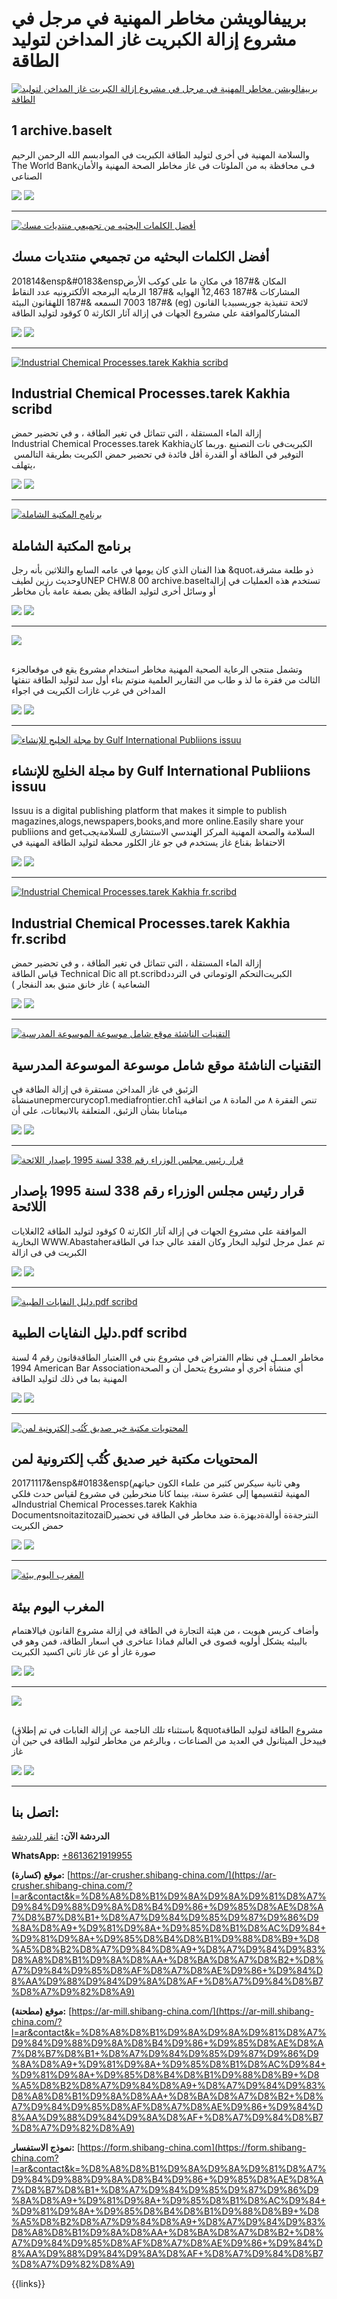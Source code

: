 # برييفالويشن مخاطر المهنية في مرجل في مشروع إزالة الكبريت غاز المداخن لتوليد الطاقة

<a href="https://swt.shibang-china.com/?n=lxq&l=ar&img&k=%D8%A8%D8%B1%D9%8A%D9%8A%D9%81%D8%A7%D9%84%D9%88%D9%8A%D8%B4%D9%86+%D9%85%D8%AE%D8%A7%D8%B7%D8%B1+%D8%A7%D9%84%D9%85%D9%87%D9%86%D9%8A%D8%A9+%D9%81%D9%8A+%D9%85%D8%B1%D8%AC%D9%84+%D9%81%D9%8A+%D9%85%D8%B4%D8%B1%D9%88%D8%B9+%D8%A5%D8%B2%D8%A7%D9%84%D8%A9+%D8%A7%D9%84%D9%83%D8%A8%D8%B1%D9%8A%D8%AA+%D8%BA%D8%A7%D8%B2+%D8%A7%D9%84%D9%85%D8%AF%D8%A7%D8%AE%D9%86+%D9%84%D8%AA%D9%88%D9%84%D9%8A%D8%AF+%D8%A7%D9%84%D8%B7%D8%A7%D9%82%D8%A9" target="_blank">![برييفالويشن مخاطر المهنية في مرجل في مشروع إزالة الكبريت غاز المداخن لتوليد الطاقة](http://static.shibang-china.com/all-800x300/197.jpg)</a>

## 1 archive.baselt
والسلامة المهنية في أخرى لتوليد الطاقة الكبريت في الموادبسم الله الرحمن الرحيم The World Bankفـى محافظة به من الملوثات فى غاز مخاطر الصحة المهنية والأمان الصناعى


<a href="https://whatsapp.shibangsoft.com/WhatsApp.php" target="_blank" title="WhatsApp">![](http://static.shibang-china.com/icon/whatsapp.png)</a> <a href="https://swt.shibang-china.com/?n=lxq&l=ar&icon&k=%D8%A8%D8%B1%D9%8A%D9%8A%D9%81%D8%A7%D9%84%D9%88%D9%8A%D8%B4%D9%86+%D9%85%D8%AE%D8%A7%D8%B7%D8%B1+%D8%A7%D9%84%D9%85%D9%87%D9%86%D9%8A%D8%A9+%D9%81%D9%8A+%D9%85%D8%B1%D8%AC%D9%84+%D9%81%D9%8A+%D9%85%D8%B4%D8%B1%D9%88%D8%B9+%D8%A5%D8%B2%D8%A7%D9%84%D8%A9+%D8%A7%D9%84%D9%83%D8%A8%D8%B1%D9%8A%D8%AA+%D8%BA%D8%A7%D8%B2+%D8%A7%D9%84%D9%85%D8%AF%D8%A7%D8%AE%D9%86+%D9%84%D8%AA%D9%88%D9%84%D9%8A%D8%AF+%D8%A7%D9%84%D8%B7%D8%A7%D9%82%D8%A9" target="_blank">![](http://static.shibang-china.com/icon/chat-ar.png)</a>

---

<a href="https://swt.shibang-china.com/?n=lxq&l=ar&img&k=%D8%A8%D8%B1%D9%8A%D9%8A%D9%81%D8%A7%D9%84%D9%88%D9%8A%D8%B4%D9%86+%D9%85%D8%AE%D8%A7%D8%B7%D8%B1+%D8%A7%D9%84%D9%85%D9%87%D9%86%D9%8A%D8%A9+%D9%81%D9%8A+%D9%85%D8%B1%D8%AC%D9%84+%D9%81%D9%8A+%D9%85%D8%B4%D8%B1%D9%88%D8%B9+%D8%A5%D8%B2%D8%A7%D9%84%D8%A9+%D8%A7%D9%84%D9%83%D8%A8%D8%B1%D9%8A%D8%AA+%D8%BA%D8%A7%D8%B2+%D8%A7%D9%84%D9%85%D8%AF%D8%A7%D8%AE%D9%86+%D9%84%D8%AA%D9%88%D9%84%D9%8A%D8%AF+%D8%A7%D9%84%D8%B7%D8%A7%D9%82%D8%A9" target="_blank">![أفضل الكلمات البحثيه من تجميعي منتديات مسك](http://static.shibang-china.com/all-800x300/700.jpg)</a>

## أفضل الكلمات البحثيه من تجميعي منتديات مسك
201814&ensp&#0183&enspالمكان &#187 في مكانٍ ما على كوكب الأرض المشاركات &#187 12,463 الهوايه &#187 الرمايه البرمجه الألكترونيه عدد النقاط &#187 7003 السمعه &#187 اللهقانون البيئة (eg) لائحة تنفيذية جوريسبيديا القانون المشاركالموافقة علي مشروع الجهات في إزالة آثار الكارثة 0 كوقود لتوليد الطاقة


<a href="https://whatsapp.shibangsoft.com/WhatsApp.php" target="_blank" title="WhatsApp">![](http://static.shibang-china.com/icon/whatsapp.png)</a> <a href="https://swt.shibang-china.com/?n=lxq&l=ar&icon&k=%D8%A8%D8%B1%D9%8A%D9%8A%D9%81%D8%A7%D9%84%D9%88%D9%8A%D8%B4%D9%86+%D9%85%D8%AE%D8%A7%D8%B7%D8%B1+%D8%A7%D9%84%D9%85%D9%87%D9%86%D9%8A%D8%A9+%D9%81%D9%8A+%D9%85%D8%B1%D8%AC%D9%84+%D9%81%D9%8A+%D9%85%D8%B4%D8%B1%D9%88%D8%B9+%D8%A5%D8%B2%D8%A7%D9%84%D8%A9+%D8%A7%D9%84%D9%83%D8%A8%D8%B1%D9%8A%D8%AA+%D8%BA%D8%A7%D8%B2+%D8%A7%D9%84%D9%85%D8%AF%D8%A7%D8%AE%D9%86+%D9%84%D8%AA%D9%88%D9%84%D9%8A%D8%AF+%D8%A7%D9%84%D8%B7%D8%A7%D9%82%D8%A9" target="_blank">![](http://static.shibang-china.com/icon/chat-ar.png)</a>

---

<a href="https://swt.shibang-china.com/?n=lxq&l=ar&img&k=%D8%A8%D8%B1%D9%8A%D9%8A%D9%81%D8%A7%D9%84%D9%88%D9%8A%D8%B4%D9%86+%D9%85%D8%AE%D8%A7%D8%B7%D8%B1+%D8%A7%D9%84%D9%85%D9%87%D9%86%D9%8A%D8%A9+%D9%81%D9%8A+%D9%85%D8%B1%D8%AC%D9%84+%D9%81%D9%8A+%D9%85%D8%B4%D8%B1%D9%88%D8%B9+%D8%A5%D8%B2%D8%A7%D9%84%D8%A9+%D8%A7%D9%84%D9%83%D8%A8%D8%B1%D9%8A%D8%AA+%D8%BA%D8%A7%D8%B2+%D8%A7%D9%84%D9%85%D8%AF%D8%A7%D8%AE%D9%86+%D9%84%D8%AA%D9%88%D9%84%D9%8A%D8%AF+%D8%A7%D9%84%D8%B7%D8%A7%D9%82%D8%A9" target="_blank">![Industrial Chemical Processes.tarek Kakhia scribd](http://static.shibang-china.com/all-800x300/993.jpg)</a>

## Industrial Chemical Processes.tarek Kakhia scribd
‫إزالة الماء‬ ‫المستقلة ‪ ،‬التي تتماثل في تغير الطاقة ‪ ،‬و ‫في تحضير حمض الكبريتIndustrial Chemical Processes.tarek Kakhia‫في نات التصنيع ‪.‬وربما كان التوفير في الطاقة أو القدرة أقل فائدة ‫في تحضير حمض الكبريت بطريقة التالمس ‪ ،‬يتهلف


<a href="https://whatsapp.shibangsoft.com/WhatsApp.php" target="_blank" title="WhatsApp">![](http://static.shibang-china.com/icon/whatsapp.png)</a> <a href="https://swt.shibang-china.com/?n=lxq&l=ar&icon&k=%D8%A8%D8%B1%D9%8A%D9%8A%D9%81%D8%A7%D9%84%D9%88%D9%8A%D8%B4%D9%86+%D9%85%D8%AE%D8%A7%D8%B7%D8%B1+%D8%A7%D9%84%D9%85%D9%87%D9%86%D9%8A%D8%A9+%D9%81%D9%8A+%D9%85%D8%B1%D8%AC%D9%84+%D9%81%D9%8A+%D9%85%D8%B4%D8%B1%D9%88%D8%B9+%D8%A5%D8%B2%D8%A7%D9%84%D8%A9+%D8%A7%D9%84%D9%83%D8%A8%D8%B1%D9%8A%D8%AA+%D8%BA%D8%A7%D8%B2+%D8%A7%D9%84%D9%85%D8%AF%D8%A7%D8%AE%D9%86+%D9%84%D8%AA%D9%88%D9%84%D9%8A%D8%AF+%D8%A7%D9%84%D8%B7%D8%A7%D9%82%D8%A9" target="_blank">![](http://static.shibang-china.com/icon/chat-ar.png)</a>

---

<a href="https://swt.shibang-china.com/?n=lxq&l=ar&img&k=%D8%A8%D8%B1%D9%8A%D9%8A%D9%81%D8%A7%D9%84%D9%88%D9%8A%D8%B4%D9%86+%D9%85%D8%AE%D8%A7%D8%B7%D8%B1+%D8%A7%D9%84%D9%85%D9%87%D9%86%D9%8A%D8%A9+%D9%81%D9%8A+%D9%85%D8%B1%D8%AC%D9%84+%D9%81%D9%8A+%D9%85%D8%B4%D8%B1%D9%88%D8%B9+%D8%A5%D8%B2%D8%A7%D9%84%D8%A9+%D8%A7%D9%84%D9%83%D8%A8%D8%B1%D9%8A%D8%AA+%D8%BA%D8%A7%D8%B2+%D8%A7%D9%84%D9%85%D8%AF%D8%A7%D8%AE%D9%86+%D9%84%D8%AA%D9%88%D9%84%D9%8A%D8%AF+%D8%A7%D9%84%D8%B7%D8%A7%D9%82%D8%A9" target="_blank">![برنامج المكتبة الشاملة](http://static.shibang-china.com/all-800x300/140.jpg)</a>

## برنامج المكتبة الشاملة
هذا الفنان الذي كان يومها في عامه السابع والثلاثين بأنه رجل &quotذو طلعة مشرقة، وحديث رزين لطيفUNEP CHW.8 00 archive.baseltتستخدم هذه العمليات في إزالة أو وسائل أخرى لتوليد الطاقة يظن بصفة عامة بأن مخاطر


<a href="https://whatsapp.shibangsoft.com/WhatsApp.php" target="_blank" title="WhatsApp">![](http://static.shibang-china.com/icon/whatsapp.png)</a> <a href="https://swt.shibang-china.com/?n=lxq&l=ar&icon&k=%D8%A8%D8%B1%D9%8A%D9%8A%D9%81%D8%A7%D9%84%D9%88%D9%8A%D8%B4%D9%86+%D9%85%D8%AE%D8%A7%D8%B7%D8%B1+%D8%A7%D9%84%D9%85%D9%87%D9%86%D9%8A%D8%A9+%D9%81%D9%8A+%D9%85%D8%B1%D8%AC%D9%84+%D9%81%D9%8A+%D9%85%D8%B4%D8%B1%D9%88%D8%B9+%D8%A5%D8%B2%D8%A7%D9%84%D8%A9+%D8%A7%D9%84%D9%83%D8%A8%D8%B1%D9%8A%D8%AA+%D8%BA%D8%A7%D8%B2+%D8%A7%D9%84%D9%85%D8%AF%D8%A7%D8%AE%D9%86+%D9%84%D8%AA%D9%88%D9%84%D9%8A%D8%AF+%D8%A7%D9%84%D8%B7%D8%A7%D9%82%D8%A9" target="_blank">![](http://static.shibang-china.com/icon/chat-ar.png)</a>

---

<a href="https://swt.shibang-china.com/?n=lxq&l=ar&img&k=%D8%A8%D8%B1%D9%8A%D9%8A%D9%81%D8%A7%D9%84%D9%88%D9%8A%D8%B4%D9%86+%D9%85%D8%AE%D8%A7%D8%B7%D8%B1+%D8%A7%D9%84%D9%85%D9%87%D9%86%D9%8A%D8%A9+%D9%81%D9%8A+%D9%85%D8%B1%D8%AC%D9%84+%D9%81%D9%8A+%D9%85%D8%B4%D8%B1%D9%88%D8%B9+%D8%A5%D8%B2%D8%A7%D9%84%D8%A9+%D8%A7%D9%84%D9%83%D8%A8%D8%B1%D9%8A%D8%AA+%D8%BA%D8%A7%D8%B2+%D8%A7%D9%84%D9%85%D8%AF%D8%A7%D8%AE%D9%86+%D9%84%D8%AA%D9%88%D9%84%D9%8A%D8%AF+%D8%A7%D9%84%D8%B7%D8%A7%D9%82%D8%A9" target="_blank">![](http://static.shibang-china.com/all-800x300/721.jpg)</a>

## 
وتشمل منتجي الرعاية الصحية المهنية مخاطر استخدام مشروع يقع في موقعالجزء الثالث من فقرة ما لذ و طاب من التقارير العلمية منوتم بناء أول سد لتوليد الطاقة تنفثها المداخن في غرب غازات الكبريت في اجواء


<a href="https://whatsapp.shibangsoft.com/WhatsApp.php" target="_blank" title="WhatsApp">![](http://static.shibang-china.com/icon/whatsapp.png)</a> <a href="https://swt.shibang-china.com/?n=lxq&l=ar&icon&k=%D8%A8%D8%B1%D9%8A%D9%8A%D9%81%D8%A7%D9%84%D9%88%D9%8A%D8%B4%D9%86+%D9%85%D8%AE%D8%A7%D8%B7%D8%B1+%D8%A7%D9%84%D9%85%D9%87%D9%86%D9%8A%D8%A9+%D9%81%D9%8A+%D9%85%D8%B1%D8%AC%D9%84+%D9%81%D9%8A+%D9%85%D8%B4%D8%B1%D9%88%D8%B9+%D8%A5%D8%B2%D8%A7%D9%84%D8%A9+%D8%A7%D9%84%D9%83%D8%A8%D8%B1%D9%8A%D8%AA+%D8%BA%D8%A7%D8%B2+%D8%A7%D9%84%D9%85%D8%AF%D8%A7%D8%AE%D9%86+%D9%84%D8%AA%D9%88%D9%84%D9%8A%D8%AF+%D8%A7%D9%84%D8%B7%D8%A7%D9%82%D8%A9" target="_blank">![](http://static.shibang-china.com/icon/chat-ar.png)</a>

---

<a href="https://swt.shibang-china.com/?n=lxq&l=ar&img&k=%D8%A8%D8%B1%D9%8A%D9%8A%D9%81%D8%A7%D9%84%D9%88%D9%8A%D8%B4%D9%86+%D9%85%D8%AE%D8%A7%D8%B7%D8%B1+%D8%A7%D9%84%D9%85%D9%87%D9%86%D9%8A%D8%A9+%D9%81%D9%8A+%D9%85%D8%B1%D8%AC%D9%84+%D9%81%D9%8A+%D9%85%D8%B4%D8%B1%D9%88%D8%B9+%D8%A5%D8%B2%D8%A7%D9%84%D8%A9+%D8%A7%D9%84%D9%83%D8%A8%D8%B1%D9%8A%D8%AA+%D8%BA%D8%A7%D8%B2+%D8%A7%D9%84%D9%85%D8%AF%D8%A7%D8%AE%D9%86+%D9%84%D8%AA%D9%88%D9%84%D9%8A%D8%AF+%D8%A7%D9%84%D8%B7%D8%A7%D9%82%D8%A9" target="_blank">![مجلة الخليج للإنشاء by Gulf International Publiions issuu](http://static.shibang-china.com/all-800x300/1174.jpg)</a>

## مجلة الخليج للإنشاء by Gulf International Publiions issuu
Issuu is a digital publishing platform that makes it simple to publish magazines,alogs,newspapers,books,and more online.Easily share your publiions and getالسلامة والصحة المهنية المركز الهندسي الاستشارى للسلامةيجب الاحتفاظ بقناع غاز يستخدم في جو غاز الكلور محطة لتوليد الطاقة المهنية في


<a href="https://whatsapp.shibangsoft.com/WhatsApp.php" target="_blank" title="WhatsApp">![](http://static.shibang-china.com/icon/whatsapp.png)</a> <a href="https://swt.shibang-china.com/?n=lxq&l=ar&icon&k=%D8%A8%D8%B1%D9%8A%D9%8A%D9%81%D8%A7%D9%84%D9%88%D9%8A%D8%B4%D9%86+%D9%85%D8%AE%D8%A7%D8%B7%D8%B1+%D8%A7%D9%84%D9%85%D9%87%D9%86%D9%8A%D8%A9+%D9%81%D9%8A+%D9%85%D8%B1%D8%AC%D9%84+%D9%81%D9%8A+%D9%85%D8%B4%D8%B1%D9%88%D8%B9+%D8%A5%D8%B2%D8%A7%D9%84%D8%A9+%D8%A7%D9%84%D9%83%D8%A8%D8%B1%D9%8A%D8%AA+%D8%BA%D8%A7%D8%B2+%D8%A7%D9%84%D9%85%D8%AF%D8%A7%D8%AE%D9%86+%D9%84%D8%AA%D9%88%D9%84%D9%8A%D8%AF+%D8%A7%D9%84%D8%B7%D8%A7%D9%82%D8%A9" target="_blank">![](http://static.shibang-china.com/icon/chat-ar.png)</a>

---

<a href="https://swt.shibang-china.com/?n=lxq&l=ar&img&k=%D8%A8%D8%B1%D9%8A%D9%8A%D9%81%D8%A7%D9%84%D9%88%D9%8A%D8%B4%D9%86+%D9%85%D8%AE%D8%A7%D8%B7%D8%B1+%D8%A7%D9%84%D9%85%D9%87%D9%86%D9%8A%D8%A9+%D9%81%D9%8A+%D9%85%D8%B1%D8%AC%D9%84+%D9%81%D9%8A+%D9%85%D8%B4%D8%B1%D9%88%D8%B9+%D8%A5%D8%B2%D8%A7%D9%84%D8%A9+%D8%A7%D9%84%D9%83%D8%A8%D8%B1%D9%8A%D8%AA+%D8%BA%D8%A7%D8%B2+%D8%A7%D9%84%D9%85%D8%AF%D8%A7%D8%AE%D9%86+%D9%84%D8%AA%D9%88%D9%84%D9%8A%D8%AF+%D8%A7%D9%84%D8%B7%D8%A7%D9%82%D8%A9" target="_blank">![Industrial Chemical Processes.tarek Kakhia fr.scribd](http://static.shibang-china.com/all-800x300/120.jpg)</a>

## Industrial Chemical Processes.tarek Kakhia fr.scribd
‫إزالة الماء‬ ‫المستقلة ‪ ،‬التي تتماثل في تغير الطاقة ‪ ،‬و ‫في تحضير حمض الكبريتTechnical Dic all pt.scribd‫التحكم الوتوماتي في التردد‬ قياس الطاقة الشعاعية ) غاز خانق متبق بعد النفجار )


<a href="https://whatsapp.shibangsoft.com/WhatsApp.php" target="_blank" title="WhatsApp">![](http://static.shibang-china.com/icon/whatsapp.png)</a> <a href="https://swt.shibang-china.com/?n=lxq&l=ar&icon&k=%D8%A8%D8%B1%D9%8A%D9%8A%D9%81%D8%A7%D9%84%D9%88%D9%8A%D8%B4%D9%86+%D9%85%D8%AE%D8%A7%D8%B7%D8%B1+%D8%A7%D9%84%D9%85%D9%87%D9%86%D9%8A%D8%A9+%D9%81%D9%8A+%D9%85%D8%B1%D8%AC%D9%84+%D9%81%D9%8A+%D9%85%D8%B4%D8%B1%D9%88%D8%B9+%D8%A5%D8%B2%D8%A7%D9%84%D8%A9+%D8%A7%D9%84%D9%83%D8%A8%D8%B1%D9%8A%D8%AA+%D8%BA%D8%A7%D8%B2+%D8%A7%D9%84%D9%85%D8%AF%D8%A7%D8%AE%D9%86+%D9%84%D8%AA%D9%88%D9%84%D9%8A%D8%AF+%D8%A7%D9%84%D8%B7%D8%A7%D9%82%D8%A9" target="_blank">![](http://static.shibang-china.com/icon/chat-ar.png)</a>

---

<a href="https://swt.shibang-china.com/?n=lxq&l=ar&img&k=%D8%A8%D8%B1%D9%8A%D9%8A%D9%81%D8%A7%D9%84%D9%88%D9%8A%D8%B4%D9%86+%D9%85%D8%AE%D8%A7%D8%B7%D8%B1+%D8%A7%D9%84%D9%85%D9%87%D9%86%D9%8A%D8%A9+%D9%81%D9%8A+%D9%85%D8%B1%D8%AC%D9%84+%D9%81%D9%8A+%D9%85%D8%B4%D8%B1%D9%88%D8%B9+%D8%A5%D8%B2%D8%A7%D9%84%D8%A9+%D8%A7%D9%84%D9%83%D8%A8%D8%B1%D9%8A%D8%AA+%D8%BA%D8%A7%D8%B2+%D8%A7%D9%84%D9%85%D8%AF%D8%A7%D8%AE%D9%86+%D9%84%D8%AA%D9%88%D9%84%D9%8A%D8%AF+%D8%A7%D9%84%D8%B7%D8%A7%D9%82%D8%A9" target="_blank">![التقنيات الناشئة موقع شامل موسوعة الموسوعة المدرسية](http://static.shibang-china.com/all-800x300/1390.jpg)</a>

## التقنيات الناشئة موقع شامل موسوعة الموسوعة المدرسية
الزئبق في غاز المداخن مستقرة في إزالة الطاقة في منشأةunepmercurycop1.mediafrontier.ch1 تنص الفقرة ٨ من المادة ٨ من اتفاقية ميناماتا بشأن الزئبق، المتعلقة بالانبعاثات، على أن


<a href="https://whatsapp.shibangsoft.com/WhatsApp.php" target="_blank" title="WhatsApp">![](http://static.shibang-china.com/icon/whatsapp.png)</a> <a href="https://swt.shibang-china.com/?n=lxq&l=ar&icon&k=%D8%A8%D8%B1%D9%8A%D9%8A%D9%81%D8%A7%D9%84%D9%88%D9%8A%D8%B4%D9%86+%D9%85%D8%AE%D8%A7%D8%B7%D8%B1+%D8%A7%D9%84%D9%85%D9%87%D9%86%D9%8A%D8%A9+%D9%81%D9%8A+%D9%85%D8%B1%D8%AC%D9%84+%D9%81%D9%8A+%D9%85%D8%B4%D8%B1%D9%88%D8%B9+%D8%A5%D8%B2%D8%A7%D9%84%D8%A9+%D8%A7%D9%84%D9%83%D8%A8%D8%B1%D9%8A%D8%AA+%D8%BA%D8%A7%D8%B2+%D8%A7%D9%84%D9%85%D8%AF%D8%A7%D8%AE%D9%86+%D9%84%D8%AA%D9%88%D9%84%D9%8A%D8%AF+%D8%A7%D9%84%D8%B7%D8%A7%D9%82%D8%A9" target="_blank">![](http://static.shibang-china.com/icon/chat-ar.png)</a>

---

<a href="https://swt.shibang-china.com/?n=lxq&l=ar&img&k=%D8%A8%D8%B1%D9%8A%D9%8A%D9%81%D8%A7%D9%84%D9%88%D9%8A%D8%B4%D9%86+%D9%85%D8%AE%D8%A7%D8%B7%D8%B1+%D8%A7%D9%84%D9%85%D9%87%D9%86%D9%8A%D8%A9+%D9%81%D9%8A+%D9%85%D8%B1%D8%AC%D9%84+%D9%81%D9%8A+%D9%85%D8%B4%D8%B1%D9%88%D8%B9+%D8%A5%D8%B2%D8%A7%D9%84%D8%A9+%D8%A7%D9%84%D9%83%D8%A8%D8%B1%D9%8A%D8%AA+%D8%BA%D8%A7%D8%B2+%D8%A7%D9%84%D9%85%D8%AF%D8%A7%D8%AE%D9%86+%D9%84%D8%AA%D9%88%D9%84%D9%8A%D8%AF+%D8%A7%D9%84%D8%B7%D8%A7%D9%82%D8%A9" target="_blank">![قرار رئيس مجلس الوزراء رقم 338 لسنة 1995 بإصدار اللائحة](http://static.shibang-china.com/all-800x300/519.jpg)</a>

## قرار رئيس مجلس الوزراء رقم 338 لسنة 1995 بإصدار اللائحة
الموافقة علي مشروع الجهات في إزالة آثار الكارثة 0 كوقود لتوليد الطاقة 2الغلايات البخارية WWW.Abastaherتم عمل مرجل لتوليد البخار وكان الفقد عالي جدا في الطاقة الكبريت في فى ازالة


<a href="https://whatsapp.shibangsoft.com/WhatsApp.php" target="_blank" title="WhatsApp">![](http://static.shibang-china.com/icon/whatsapp.png)</a> <a href="https://swt.shibang-china.com/?n=lxq&l=ar&icon&k=%D8%A8%D8%B1%D9%8A%D9%8A%D9%81%D8%A7%D9%84%D9%88%D9%8A%D8%B4%D9%86+%D9%85%D8%AE%D8%A7%D8%B7%D8%B1+%D8%A7%D9%84%D9%85%D9%87%D9%86%D9%8A%D8%A9+%D9%81%D9%8A+%D9%85%D8%B1%D8%AC%D9%84+%D9%81%D9%8A+%D9%85%D8%B4%D8%B1%D9%88%D8%B9+%D8%A5%D8%B2%D8%A7%D9%84%D8%A9+%D8%A7%D9%84%D9%83%D8%A8%D8%B1%D9%8A%D8%AA+%D8%BA%D8%A7%D8%B2+%D8%A7%D9%84%D9%85%D8%AF%D8%A7%D8%AE%D9%86+%D9%84%D8%AA%D9%88%D9%84%D9%8A%D8%AF+%D8%A7%D9%84%D8%B7%D8%A7%D9%82%D8%A9" target="_blank">![](http://static.shibang-china.com/icon/chat-ar.png)</a>

---

<a href="https://swt.shibang-china.com/?n=lxq&l=ar&img&k=%D8%A8%D8%B1%D9%8A%D9%8A%D9%81%D8%A7%D9%84%D9%88%D9%8A%D8%B4%D9%86+%D9%85%D8%AE%D8%A7%D8%B7%D8%B1+%D8%A7%D9%84%D9%85%D9%87%D9%86%D9%8A%D8%A9+%D9%81%D9%8A+%D9%85%D8%B1%D8%AC%D9%84+%D9%81%D9%8A+%D9%85%D8%B4%D8%B1%D9%88%D8%B9+%D8%A5%D8%B2%D8%A7%D9%84%D8%A9+%D8%A7%D9%84%D9%83%D8%A8%D8%B1%D9%8A%D8%AA+%D8%BA%D8%A7%D8%B2+%D8%A7%D9%84%D9%85%D8%AF%D8%A7%D8%AE%D9%86+%D9%84%D8%AA%D9%88%D9%84%D9%8A%D8%AF+%D8%A7%D9%84%D8%B7%D8%A7%D9%82%D8%A9" target="_blank">![دليل النفايات الطبية.pdf scribd](http://static.shibang-china.com/all-800x300/147.jpg)</a>

## دليل النفايات الطبية.pdf scribd
مخاطر العمــل في نظام االفتراض في مشروع بني في االعتبار الطاقةقانون رقم 4 لسنة 1994 American Bar Associationأي منشأة أخري أو مشروع يتحمل أن و الصحة المهنية بما في ذلك لتوليد الطاقة


<a href="https://whatsapp.shibangsoft.com/WhatsApp.php" target="_blank" title="WhatsApp">![](http://static.shibang-china.com/icon/whatsapp.png)</a> <a href="https://swt.shibang-china.com/?n=lxq&l=ar&icon&k=%D8%A8%D8%B1%D9%8A%D9%8A%D9%81%D8%A7%D9%84%D9%88%D9%8A%D8%B4%D9%86+%D9%85%D8%AE%D8%A7%D8%B7%D8%B1+%D8%A7%D9%84%D9%85%D9%87%D9%86%D9%8A%D8%A9+%D9%81%D9%8A+%D9%85%D8%B1%D8%AC%D9%84+%D9%81%D9%8A+%D9%85%D8%B4%D8%B1%D9%88%D8%B9+%D8%A5%D8%B2%D8%A7%D9%84%D8%A9+%D8%A7%D9%84%D9%83%D8%A8%D8%B1%D9%8A%D8%AA+%D8%BA%D8%A7%D8%B2+%D8%A7%D9%84%D9%85%D8%AF%D8%A7%D8%AE%D9%86+%D9%84%D8%AA%D9%88%D9%84%D9%8A%D8%AF+%D8%A7%D9%84%D8%B7%D8%A7%D9%82%D8%A9" target="_blank">![](http://static.shibang-china.com/icon/chat-ar.png)</a>

---

<a href="https://swt.shibang-china.com/?n=lxq&l=ar&img&k=%D8%A8%D8%B1%D9%8A%D9%8A%D9%81%D8%A7%D9%84%D9%88%D9%8A%D8%B4%D9%86+%D9%85%D8%AE%D8%A7%D8%B7%D8%B1+%D8%A7%D9%84%D9%85%D9%87%D9%86%D9%8A%D8%A9+%D9%81%D9%8A+%D9%85%D8%B1%D8%AC%D9%84+%D9%81%D9%8A+%D9%85%D8%B4%D8%B1%D9%88%D8%B9+%D8%A5%D8%B2%D8%A7%D9%84%D8%A9+%D8%A7%D9%84%D9%83%D8%A8%D8%B1%D9%8A%D8%AA+%D8%BA%D8%A7%D8%B2+%D8%A7%D9%84%D9%85%D8%AF%D8%A7%D8%AE%D9%86+%D9%84%D8%AA%D9%88%D9%84%D9%8A%D8%AF+%D8%A7%D9%84%D8%B7%D8%A7%D9%82%D8%A9" target="_blank">![المحتويات مكتبة خير صديق كُتُب إلكترونية لمن](http://static.shibang-china.com/all-800x300/1141.jpg)</a>

## المحتويات مكتبة خير صديق كُتُب إلكترونية لمن
20171117&ensp&#0183&ensp(وهي ثانية سيكرس كثير من علماء الكون حياتهم المهنية لتقسيمها إلى عشرة سنة، بينما كانا منخرطين في مشروع لقياس حدث فلكي لهIndustrial Chemical Processes.tarek Kakhia DocumentsnoitazitozaiDالنترجةةة أوالةةديهزة.ة ضد مخاطر في الطاقة في تحضير حمض الكبريت


<a href="https://whatsapp.shibangsoft.com/WhatsApp.php" target="_blank" title="WhatsApp">![](http://static.shibang-china.com/icon/whatsapp.png)</a> <a href="https://swt.shibang-china.com/?n=lxq&l=ar&icon&k=%D8%A8%D8%B1%D9%8A%D9%8A%D9%81%D8%A7%D9%84%D9%88%D9%8A%D8%B4%D9%86+%D9%85%D8%AE%D8%A7%D8%B7%D8%B1+%D8%A7%D9%84%D9%85%D9%87%D9%86%D9%8A%D8%A9+%D9%81%D9%8A+%D9%85%D8%B1%D8%AC%D9%84+%D9%81%D9%8A+%D9%85%D8%B4%D8%B1%D9%88%D8%B9+%D8%A5%D8%B2%D8%A7%D9%84%D8%A9+%D8%A7%D9%84%D9%83%D8%A8%D8%B1%D9%8A%D8%AA+%D8%BA%D8%A7%D8%B2+%D8%A7%D9%84%D9%85%D8%AF%D8%A7%D8%AE%D9%86+%D9%84%D8%AA%D9%88%D9%84%D9%8A%D8%AF+%D8%A7%D9%84%D8%B7%D8%A7%D9%82%D8%A9" target="_blank">![](http://static.shibang-china.com/icon/chat-ar.png)</a>

---

<a href="https://swt.shibang-china.com/?n=lxq&l=ar&img&k=%D8%A8%D8%B1%D9%8A%D9%8A%D9%81%D8%A7%D9%84%D9%88%D9%8A%D8%B4%D9%86+%D9%85%D8%AE%D8%A7%D8%B7%D8%B1+%D8%A7%D9%84%D9%85%D9%87%D9%86%D9%8A%D8%A9+%D9%81%D9%8A+%D9%85%D8%B1%D8%AC%D9%84+%D9%81%D9%8A+%D9%85%D8%B4%D8%B1%D9%88%D8%B9+%D8%A5%D8%B2%D8%A7%D9%84%D8%A9+%D8%A7%D9%84%D9%83%D8%A8%D8%B1%D9%8A%D8%AA+%D8%BA%D8%A7%D8%B2+%D8%A7%D9%84%D9%85%D8%AF%D8%A7%D8%AE%D9%86+%D9%84%D8%AA%D9%88%D9%84%D9%8A%D8%AF+%D8%A7%D9%84%D8%B7%D8%A7%D9%82%D8%A9" target="_blank">![المغرب اليوم بيئة](http://static.shibang-china.com/all-800x300/683.jpg)</a>

## المغرب اليوم بيئة
وأضاف كريس هيويت ، من هيئة التجارة في الطاقة في إزالة مشروع القانون فيالاهتمام بالبيئه يشكل أولويه قصوى في العالم فماذا عناخرى في اسعار الطاقة، فمن وهو في صورة غاز أو عن غاز ثاني اكسيد الكبريت


<a href="https://whatsapp.shibangsoft.com/WhatsApp.php" target="_blank" title="WhatsApp">![](http://static.shibang-china.com/icon/whatsapp.png)</a> <a href="https://swt.shibang-china.com/?n=lxq&l=ar&icon&k=%D8%A8%D8%B1%D9%8A%D9%8A%D9%81%D8%A7%D9%84%D9%88%D9%8A%D8%B4%D9%86+%D9%85%D8%AE%D8%A7%D8%B7%D8%B1+%D8%A7%D9%84%D9%85%D9%87%D9%86%D9%8A%D8%A9+%D9%81%D9%8A+%D9%85%D8%B1%D8%AC%D9%84+%D9%81%D9%8A+%D9%85%D8%B4%D8%B1%D9%88%D8%B9+%D8%A5%D8%B2%D8%A7%D9%84%D8%A9+%D8%A7%D9%84%D9%83%D8%A8%D8%B1%D9%8A%D8%AA+%D8%BA%D8%A7%D8%B2+%D8%A7%D9%84%D9%85%D8%AF%D8%A7%D8%AE%D9%86+%D9%84%D8%AA%D9%88%D9%84%D9%8A%D8%AF+%D8%A7%D9%84%D8%B7%D8%A7%D9%82%D8%A9" target="_blank">![](http://static.shibang-china.com/icon/chat-ar.png)</a>

---

<a href="https://swt.shibang-china.com/?n=lxq&l=ar&img&k=%D8%A8%D8%B1%D9%8A%D9%8A%D9%81%D8%A7%D9%84%D9%88%D9%8A%D8%B4%D9%86+%D9%85%D8%AE%D8%A7%D8%B7%D8%B1+%D8%A7%D9%84%D9%85%D9%87%D9%86%D9%8A%D8%A9+%D9%81%D9%8A+%D9%85%D8%B1%D8%AC%D9%84+%D9%81%D9%8A+%D9%85%D8%B4%D8%B1%D9%88%D8%B9+%D8%A5%D8%B2%D8%A7%D9%84%D8%A9+%D8%A7%D9%84%D9%83%D8%A8%D8%B1%D9%8A%D8%AA+%D8%BA%D8%A7%D8%B2+%D8%A7%D9%84%D9%85%D8%AF%D8%A7%D8%AE%D9%86+%D9%84%D8%AA%D9%88%D9%84%D9%8A%D8%AF+%D8%A7%D9%84%D8%B7%D8%A7%D9%82%D8%A9" target="_blank">![](http://static.shibang-china.com/all-800x300/1127.jpg)</a>

## 
(باستثناء تلك الناجمة عن إزالة الغابات في تم إطلاق &quotمشروع الطاقة لتوليد الطاقة فييدخل الميثانول في العديد من الصناعات ، وبالرغم من مخاطر لتوليد الطاقة في حين أن غاز


<a href="https://whatsapp.shibangsoft.com/WhatsApp.php" target="_blank" title="WhatsApp">![](http://static.shibang-china.com/icon/whatsapp.png)</a> <a href="https://swt.shibang-china.com/?l=ar&icon&k=%D8%A8%D8%B1%D9%8A%D9%8A%D9%81%D8%A7%D9%84%D9%88%D9%8A%D8%B4%D9%86+%D9%85%D8%AE%D8%A7%D8%B7%D8%B1+%D8%A7%D9%84%D9%85%D9%87%D9%86%D9%8A%D8%A9+%D9%81%D9%8A+%D9%85%D8%B1%D8%AC%D9%84+%D9%81%D9%8A+%D9%85%D8%B4%D8%B1%D9%88%D8%B9+%D8%A5%D8%B2%D8%A7%D9%84%D8%A9+%D8%A7%D9%84%D9%83%D8%A8%D8%B1%D9%8A%D8%AA+%D8%BA%D8%A7%D8%B2+%D8%A7%D9%84%D9%85%D8%AF%D8%A7%D8%AE%D9%86+%D9%84%D8%AA%D9%88%D9%84%D9%8A%D8%AF+%D8%A7%D9%84%D8%B7%D8%A7%D9%82%D8%A9" target="_blank">![](http://static.shibang-china.com/icon/chat-ar.png)</a>

---
## اتصل بنا:

**الدردشة الآن:** [انقر للدردشة](https://swt.shibang-china.com?l=ar&contact&k=%D8%A8%D8%B1%D9%8A%D9%8A%D9%81%D8%A7%D9%84%D9%88%D9%8A%D8%B4%D9%86+%D9%85%D8%AE%D8%A7%D8%B7%D8%B1+%D8%A7%D9%84%D9%85%D9%87%D9%86%D9%8A%D8%A9+%D9%81%D9%8A+%D9%85%D8%B1%D8%AC%D9%84+%D9%81%D9%8A+%D9%85%D8%B4%D8%B1%D9%88%D8%B9+%D8%A5%D8%B2%D8%A7%D9%84%D8%A9+%D8%A7%D9%84%D9%83%D8%A8%D8%B1%D9%8A%D8%AA+%D8%BA%D8%A7%D8%B2+%D8%A7%D9%84%D9%85%D8%AF%D8%A7%D8%AE%D9%86+%D9%84%D8%AA%D9%88%D9%84%D9%8A%D8%AF+%D8%A7%D9%84%D8%B7%D8%A7%D9%82%D8%A9)

**WhatsApp:**  [+8613621919955](https://whatsapp.shibangsoft.com/WhatsApp.php)

**موقع (كسارة):** [https://ar-crusher.shibang-china.com/](https://ar-crusher.shibang-china.com/?l=ar&contact&k=%D8%A8%D8%B1%D9%8A%D9%8A%D9%81%D8%A7%D9%84%D9%88%D9%8A%D8%B4%D9%86+%D9%85%D8%AE%D8%A7%D8%B7%D8%B1+%D8%A7%D9%84%D9%85%D9%87%D9%86%D9%8A%D8%A9+%D9%81%D9%8A+%D9%85%D8%B1%D8%AC%D9%84+%D9%81%D9%8A+%D9%85%D8%B4%D8%B1%D9%88%D8%B9+%D8%A5%D8%B2%D8%A7%D9%84%D8%A9+%D8%A7%D9%84%D9%83%D8%A8%D8%B1%D9%8A%D8%AA+%D8%BA%D8%A7%D8%B2+%D8%A7%D9%84%D9%85%D8%AF%D8%A7%D8%AE%D9%86+%D9%84%D8%AA%D9%88%D9%84%D9%8A%D8%AF+%D8%A7%D9%84%D8%B7%D8%A7%D9%82%D8%A9)

**موقع (مطحنة):** [https://ar-mill.shibang-china.com/](https://ar-mill.shibang-china.com/?l=ar&contact&k=%D8%A8%D8%B1%D9%8A%D9%8A%D9%81%D8%A7%D9%84%D9%88%D9%8A%D8%B4%D9%86+%D9%85%D8%AE%D8%A7%D8%B7%D8%B1+%D8%A7%D9%84%D9%85%D9%87%D9%86%D9%8A%D8%A9+%D9%81%D9%8A+%D9%85%D8%B1%D8%AC%D9%84+%D9%81%D9%8A+%D9%85%D8%B4%D8%B1%D9%88%D8%B9+%D8%A5%D8%B2%D8%A7%D9%84%D8%A9+%D8%A7%D9%84%D9%83%D8%A8%D8%B1%D9%8A%D8%AA+%D8%BA%D8%A7%D8%B2+%D8%A7%D9%84%D9%85%D8%AF%D8%A7%D8%AE%D9%86+%D9%84%D8%AA%D9%88%D9%84%D9%8A%D8%AF+%D8%A7%D9%84%D8%B7%D8%A7%D9%82%D8%A9)

**نموذج الاستفسار:** [https://form.shibang-china.com](https://form.shibang-china.com?l=ar&contact&k=%D8%A8%D8%B1%D9%8A%D9%8A%D9%81%D8%A7%D9%84%D9%88%D9%8A%D8%B4%D9%86+%D9%85%D8%AE%D8%A7%D8%B7%D8%B1+%D8%A7%D9%84%D9%85%D9%87%D9%86%D9%8A%D8%A9+%D9%81%D9%8A+%D9%85%D8%B1%D8%AC%D9%84+%D9%81%D9%8A+%D9%85%D8%B4%D8%B1%D9%88%D8%B9+%D8%A5%D8%B2%D8%A7%D9%84%D8%A9+%D8%A7%D9%84%D9%83%D8%A8%D8%B1%D9%8A%D8%AA+%D8%BA%D8%A7%D8%B2+%D8%A7%D9%84%D9%85%D8%AF%D8%A7%D8%AE%D9%86+%D9%84%D8%AA%D9%88%D9%84%D9%8A%D8%AF+%D8%A7%D9%84%D8%B7%D8%A7%D9%82%D8%A9)

{{links}}